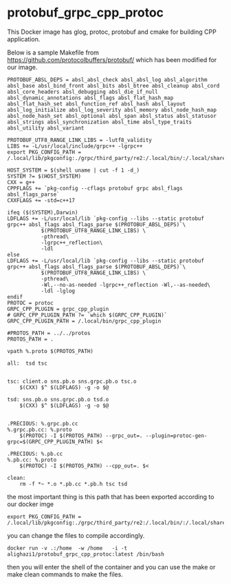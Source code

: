 # protobuf_grpc_cpp_protoc
This Docker image has glog, protoc, protobuf and cmake for building CPP application.




Below is a sample Makefile from https://github.com/protocolbuffers/protobuf/  which has been modified for our image. 


```
PROTOBUF_ABSL_DEPS = absl_absl_check absl_absl_log absl_algorithm absl_base absl_bind_front absl_bits absl_btree absl_cleanup absl_cord absl_core_headers absl_debugging absl_die_if_null absl_dynamic_annotations absl_flags absl_flat_hash_map absl_flat_hash_set absl_function_ref absl_hash absl_layout absl_log_initialize absl_log_severity absl_memory absl_node_hash_map absl_node_hash_set absl_optional absl_span absl_status absl_statusor absl_strings absl_synchronization absl_time absl_type_traits absl_utility absl_variant

PROTOBUF_UTF8_RANGE_LINK_LIBS = -lutf8_validity
LIBS += -L/usr/local/include/grpc++ -lgrpc++
export PKG_CONFIG_PATH = /.local/lib/pkgconfig:./grpc/third_party/re2:/.local/bin/:/.local/share/pkgconfig/

HOST_SYSTEM = $(shell uname | cut -f 1 -d_)
SYSTEM ?= $(HOST_SYSTEM)
CXX = g++
CPPFLAGS += `pkg-config --cflags protobuf grpc absl_flags absl_flags_parse`
CXXFLAGS += -std=c++17

ifeq ($(SYSTEM),Darwin)
LDFLAGS += -L/usr/local/lib `pkg-config --libs --static protobuf grpc++ absl_flags absl_flags_parse $(PROTOBUF_ABSL_DEPS)`\
           $(PROTOBUF_UTF8_RANGE_LINK_LIBS) \
           -pthread\
           -lgrpc++_reflection\
           -ldl 
else
LDFLAGS += -L/usr/local/lib `pkg-config --libs --static protobuf grpc++ absl_flags absl_flags_parse $(PROTOBUF_ABSL_DEPS)`\
           $(PROTOBUF_UTF8_RANGE_LINK_LIBS) \
           -pthread\
           -Wl,--no-as-needed -lgrpc++_reflection -Wl,--as-needed\
           -ldl -lglog 
endif
PROTOC = protoc
GRPC_CPP_PLUGIN = grpc_cpp_plugin
# GRPC_CPP_PLUGIN_PATH ?= `which $(GRPC_CPP_PLUGIN)`
GRPC_CPP_PLUGIN_PATH = /.local/bin/grpc_cpp_plugin

#PROTOS_PATH = ../../protos
PROTOS_PATH = .

vpath %.proto $(PROTOS_PATH)

all:  tsd tsc


tsc: client.o sns.pb.o sns.grpc.pb.o tsc.o
	$(CXX) $^ $(LDFLAGS) -g -o $@

tsd: sns.pb.o sns.grpc.pb.o tsd.o
	$(CXX) $^ $(LDFLAGS) -g -o $@


.PRECIOUS: %.grpc.pb.cc
%.grpc.pb.cc: %.proto
	$(PROTOC) -I $(PROTOS_PATH) --grpc_out=. --plugin=protoc-gen-grpc=$(GRPC_CPP_PLUGIN_PATH) $<

.PRECIOUS: %.pb.cc
%.pb.cc: %.proto
	$(PROTOC) -I $(PROTOS_PATH) --cpp_out=. $<

clean:
	rm -f *~ *.o *.pb.cc *.pb.h tsc tsd

```


the most important thing is this path that has been exported according to our docker imge 
```
export PKG_CONFIG_PATH = /.local/lib/pkgconfig:./grpc/third_party/re2:/.local/bin/:/.local/share/pkgconfig/

```
you can change the files to compile accordingly. 

```
docker run -v .:/home  -w /home   -i -t alighazi1/protobuf_grpc_cpp_protoc:latest /bin/bash
```
then you will enter the shell of the container and you can use the make or make clean commands to make the files.

